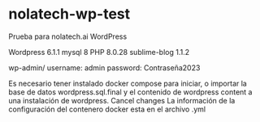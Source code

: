 # nolatech-wp-test
Prueba para nolatech.ai WordPress

Wordpress 6.1.1
mysql 8
PHP 8.0.28
sublime-blog 1.1.2

wp-admin/
username: admin
password: Contraseña2023

Es necesario tener instalado docker compose para iniciar, o importar la base de datos wordpress.sql.final
y el contenido de wordpress content a una instalación de wordpress.
Cancel changes
La información de la configuración del contenero docker esta en el archivo .yml
